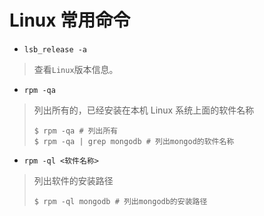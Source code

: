 # Linux 常用命令

*  `lsb_release -a`

> 查看`Linux`版本信息。

* `rpm -qa`

> 列出所有的，已经安装在本机 Linux 系统上面的软件名称
>
> ```shell
> $ rpm -qa # 列出所有
> $ rpm -qa | grep mongodb # 列出mongod的软件名称
> ```
>
> 

* `rpm -ql <软件名称>`

> 列出软件的安装路径
>
> ```shell
> $ rpm -ql mongodb # 列出mongodb的安装路径
> ```
>
> 